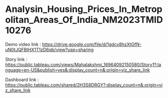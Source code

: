 # Analysin_Housing_Prices_In_Metropolitan_Areas_Of_India_NM2023TMID10276

Demo video link : https://drive.google.com/file/d/1gdcv8hzXtGfN-uN0tJQFBIHX1T1zD6qb/view?usp=sharing

Story link      : https://public.tableau.com/views/Mahalakshmi_16964092150580/Story1?:language=en-US&publish=yes&:display_count=n&:origin=viz_share_link

Dashboard link  : https://public.tableau.com/shared/2H3S8DRGY?:display_count=n&:origin=viz_share_link
